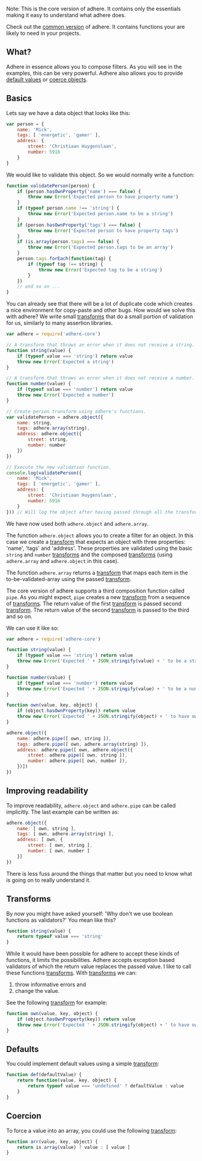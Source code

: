 Note: This is the core version of adhere. It contains only the essentials making it easy to understand what adhere does. 

Check out the [common version](https://www.npmjs.com/package/adhere-common) of adhere. It contains functions your are likely to need in your projects. 

## What?

Adhere in essence allows you to compose filters. As you will see in the examples, this can be very powerful. Adhere also allows you to provide [default values](#defaults) or [coerce objects](#coercion). 

## Basics

Lets say we have a data object that looks like this:

```js
var person = {
    name: 'Mick',
    tags: [ 'energetic', 'gamer' ],
    address: {
        street: 'Christiaan Huygenslaan',
        number: 5916
    }
}
```

We would like to validate this object. So we would normally write a function:

```js
function validatePerson(person) {
    if (person.hasOwnProperty('name') === false) {
        throw new Error('Expected person to have property name')
    }
    if (typeof person.name !== 'string') {
        throw new Error('Expected person.name to be a string')
    }
    if (person.hasOwnProperty('tags') === false) {
        throw new Error('Expected person to have property tags')
    }
    if (is.array(person.tags) === false) {
        throw new Error('Expected person.tags to be an array')
    }
    person.tags.forEach(function(tag) {
        if (typeof tag !== string) {
            throw new Error('Expected tag to be a string')
        }
    })
    // and so on ...
}
```

You can already see that there will be a lot of duplicate code which creates a nice environment for copy-paste and other bugs. How would we solve this with adhere? We write small [transforms](#transforms) that do a small portion of validation for us, similarly to many assertion libraries. 

```js
var adhere = require('adhere-core')

// A transform that throws an error when it does not receive a string. 
function string(value) {
    if (typeof value === 'string') return value
    throw new Error('Expected a string')
}

// A transform that throws an error when it does not receive a number. 
function number(value) {
    if (typeof value === 'number') return value
    throw new Error('Expected a number')
}

// Create person transform using adhere's functions. 
var validatePerson = adhere.object({
    name: string,
    tags: adhere.array(string),
    address: adhere.object({
        street: string,
        number: number
    })
})

// Execute the new validation function. 
console.log(validatePerson({
    name: 'Mick',
    tags: [ 'energetic', 'gamer' ],
    address: {
        street: 'Christiaan Huygenslaan',
        number: 5916
    }
})) // Will log the object after having passed through all the transforms. 
```

We have now used both `adhere.object` and `adhere.array`. 

The function `adhere.object` allows you to create a filter for an object. In this case we create a [transform](#transforms) that expects an object with three properties: 'name', 'tags' and 'address'. These properties are validated using the basic `string` and `number` [transforms](#transforms) and the composed [transforms](#transforms) (using `adhere.array` and `adhere.object` in this case). 

The function `adhere.array` returns a [transform](#transforms) that maps each item in the to-be-validated-array using the passed [transform](#transforms). 

The core version of adhere supports a third composition function called `pipe`. As you might expect, `pipe` creates a new [transform](#transforms) from a sequence of [transforms](#transforms). The return value of the first [transform](#transforms) is passed second [transform](#transforms). The return value of the second [transform](#transforms) is passed to the third and so on. 

We can use it like so:

```js
var adhere = require('adhere-core')

function string(value) {
    if (typeof value === 'string') return value
    throw new Error('Expected ' + JSON.stringify(value) + ' to be a string')
}

function number(value) {
    if (typeof value === 'number') return value
    throw new Error('Expected ' + JSON.stringify(value) + ' to be a number')
}

function own(value, key, object) {
    if (object.hasOwnProperty(key)) return value
    throw new Error('Expected ' + JSON.stringify(object) + ' to have own property ' + key + '.')
}

adhere.object({
    name: adhere.pipe([ own, string ]),
    tags: adhere.pipe([ own, adhere.array(string) ]),
    address: adhere.pipe([ own, adhere.object({
        street: adhere.pipe([ own, string ]),
        number: adhere.pipe([ own, number ]),
    })])
})
```

## Improving readability

To improve readability, `adhere.object` and `adhere.pipe` can be called implicitly. The last example can be written as:

```js
adhere.object({
    name: [ own, string ],
    tags: [ own, adhere.array(string) ],
    address: [ own, {
        street: [ own, string ],
        number: [ own, number ]
    }]
})
```

There is less fuss around the things that matter but you need to know what is going on to really understand it. 

## Transforms

By now you might have asked yourself: 'Why don't we use boolean functions as validators?' You mean like this?

```js
function string(value) {
    return typeof value === 'string'
}
```

While it would have been possible for adhere to accept these kinds of functions, it limits the possibilities. Adhere accepts exception based validators of which the return value replaces the passed value. I like to call these functions [transforms](#transforms). With [transforms](#transforms) we can:

1. throw informative errors and
2. change the value. 

See the following [transform](#transforms) for example:

```js
function own(value, key, object) {
    if (object.hasOwnProperty(key)) return value
    throw new Error('Expected ' + JSON.stringify(object) + ' to have own property ' + key + '.')
}
```

## Defaults

You could implement default values using a simple [transform](#transforms): 

```js
function def(defaultValue) {
    return function(value, key, object) {
        return typeof value === 'undefined' ? defaultValue : value
    }
}
```

## Coercion

To force a value into an array, you could use the following [transform](#transforms):

```js
function arr(value, key, object) {
    return is.array(value) ? value : [ value ]
}
```
